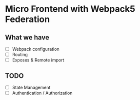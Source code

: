 # Micro Frontend with Webpack5 Federation

## What we have
- [ ] Webpack configuration
- [ ] Routing
- [ ] Exposes & Remote import

## TODO
- [ ] State Management
- [ ] Authentication / Authorization
